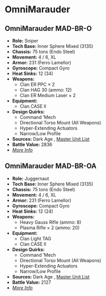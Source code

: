 # OmniMarauder 

## OmniMarauder MAD-BR-O 

- **Role:** Sniper 
- **Tech Base:** Inner Sphere Mixed (3135) 
- **Chassis:** 75 tons (Endo Steel) 
- **Movement:** 4 / 6, XL 
- **Armor:** 231 (Ferro Lamellor) 
- **Gyroscope:** Compact Gyro 
- **Heat Sinks:** 12 (34) 
- **Weapons:** 
  - Clan ER PPC × 2 
  - Clan HAG 30 (ammo: 12) 
  - Clan ER Medium Laser × 2 
- **Equipment:** 
  - Clan CASE II 
- **Design Quirks:** 
  - Command ’Mech 
  - Directional Torso Mount (All Weapons) 
  - Hyper-Extending Actuators 
  - Narrow/Low Profile 
- **Sources:** Dark Age , [Master Unit List](http://masterunitlist.info/Unit/Details/8110/omnimarauder-mad-br-o) 
- **Battle Value:** 2836 
- [*More Info*](omnimarauder/omnimarauder_mad-br-o.md) 

## OmniMarauder MAD-BR-OA 

- **Role:** Juggernaut 
- **Tech Base:** Inner Sphere Mixed (3135) 
- **Chassis:** 75 tons (Endo Steel) 
- **Movement:** 4 / 6, XL 
- **Armor:** 231 (Ferro Lamellor) 
- **Gyroscope:** Compact Gyro 
- **Heat Sinks:** 12 (24) 
- **Weapons:** 
  - Heavy Gauss Rifle (ammo: 8) 
  - Plasma Rifle × 2 (ammo: 20) 
- **Equipment:** 
  - Clan Light TAG 
  - Clan CASE II 
- **Design Quirks:** 
  - Command ’Mech 
  - Directional Torso Mount (All Weapons) 
  - Hyper-Extending Actuators 
  - Narrow/Low Profile 
- **Sources:** Dark Age , [Master Unit List](http://masterunitlist.info/Unit/Details/8111/omnimarauder-mad-br-oa) 
- **Battle Value:** 2127 
- [*More Info*](omnimarauder/omnimarauder_mad-br-oa.md) 

